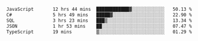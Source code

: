 <!--START_SECTION:waka-->

```txt
JavaScript       12 hrs 44 mins  ████████████▓░░░░░░░░░░░░   50.13 %
C#               5 hrs 49 mins   █████▓░░░░░░░░░░░░░░░░░░░   22.90 %
SQL              3 hrs 23 mins   ███▒░░░░░░░░░░░░░░░░░░░░░   13.34 %
JSON             1 hr 53 mins    ██░░░░░░░░░░░░░░░░░░░░░░░   07.47 %
TypeScript       19 mins         ▒░░░░░░░░░░░░░░░░░░░░░░░░   01.29 %
```

<!--END_SECTION:waka-->

